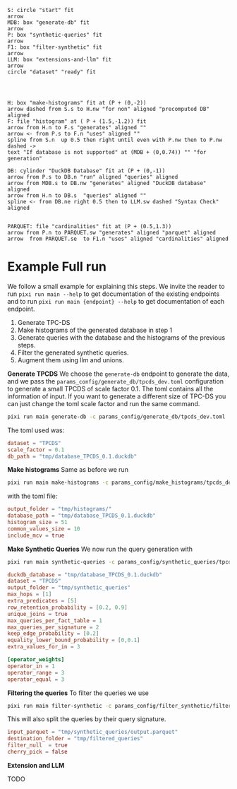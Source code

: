 
~~~pikchr
S: circle "start" fit
arrow
MDB: box "generate-db" fit 
arrow
P: box "synthetic-queries" fit
arrow 
F1: box "filter-synthetic" fit 
arrow
LLM: box "extensions-and-llm" fit
arrow
circle "dataset" "ready" fit




H: box "make-histograms" fit at (P + (0,-2))
arrow dashed from S.s to H.nw "for non" aligned "precomputed DB" aligned
F: file "histogram" at ( P + (1.5,-1.2)) fit
arrow from H.n to F.s "generates" aligned ""
arrow <- from P.s to F.n "uses" aligned ""
spline from S.n  up 0.5 then right until even with P.nw then to P.nw dashed ->
text "If database is not supported" at (MDB + (0,0.74)) "" "for generation" 

DB: cylinder "DuckDB Database" fit at (P + (0,-1))
arrow from P.s to DB.n "run" aligned "queries" aligned
arrow from MDB.s to DB.nw "generates" aligned "DuckDB database" aligned 
arrow from H.n to DB.s  "queries" aligned ""
spline <- from DB.ne right 0.5 then to LLM.sw dashed "Syntax Check" aligned


PARQUET: file "cardinalities" fit at (P + (0.5,1.3))
arrow from P.n to PARQUET.sw "generates" aligned "parquet" aligned
arrow  from PARQUET.se  to F1.n "uses" aligned "cardinalities" aligned
~~~



# Example Full run
We follow a small example for explaining this steps. We invite the reader
to run `pixi run main --help` to get documentation of the existing endpoints
and to run `pixi run main {endpoint} --help` to get documentation of each
endpoint.
1. Generate TPC-DS
1. Make histograms of the generated database in step 1
1. Generate queries with the database and the histograms
of the previous steps.
1. Filter the generated synthetic queries.
1. Augment them using llm and unions.

**Generate TPCDS**
We choose the `generate-db` endpoint to generate the data, and we pass
the `params_config/generate_db/tpcds_dev.toml` configuration to
generate a small TPCDS of scale factor 0.1. The toml contains all the 
information of input. If you want to generate a different size of TPC-DS
you can just change the toml scale factor and run the same command.

```bash
pixi run main generate-db -c params_config/generate_db/tpcds_dev.toml
```
The toml used was:

```toml
dataset = "TPCDS"
scale_factor = 0.1
db_path = "tmp/database_TPCDS_0.1.duckdb"
```

**Make histograms**
Same as before we run
```bash
pixi run main make-histograms -c params_config/make_histograms/tpcds_dev.toml
```

with the toml file:

```toml
output_folder = "tmp/histograms/"
database_path = "tmp/database_TPCDS_0.1.duckdb"
histogram_size = 51
common_values_size = 10
include_mcv = true
```

**Make Synthetic Queries**
We now run the query generation with 
```bash
pixi run main synthetic-queries -c params_config/synthetic_queries/tpcds_dev.toml
```

```toml
duckdb_database = "tmp/database_TPCDS_0.1.duckdb"
dataset = "TPCDS"
output_folder = "tmp/synthetic_queries"
max_hops = [1]
extra_predicates = [5]
row_retention_probability = [0.2, 0.9]
unique_joins = true
max_queries_per_fact_table = 1
max_queries_per_signature = 2
keep_edge_probability = [0.2]
equality_lower_bound_probability = [0,0.1]
extra_values_for_in = 3

[operator_weights]
operator_in = 1
operator_range = 3
operator_equal = 3
```

**Filtering the queries**
To filter the queries we use 
```bash
pixi run main filter-synthetic -c params_config/filter_synthetic/filter_tpcds_dev.toml
```
This will also split the queries by their query signature.

```toml
input_parquet = "tmp/synthetic_queries/output.parquet"
destination_folder = "tmp/filtered_queries"
filter_null  = true
cherry_pick = false
```


**Extension and LLM**

TODO


